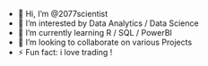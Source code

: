 - 👋 Hi, I’m @2077scientist
- 👀 I’m interested by Data Analytics / Data Science 
- 🌱 I’m currently learning R / SQL / PowerBI
- 💞️ I’m looking to collaborate on various Projects
- ⚡ Fun fact: i love trading ! 

<!---
2077scientist/2077scientist is a ✨ special ✨ repository because its `README.md` (this file) appears on your GitHub profile.
You can click the Preview link to take a look at your changes.
--->
